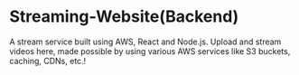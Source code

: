 # Streaming-Website(Backend)

A stream service built using AWS, React and Node.js.
Upload and stream videos here, made possible by using various AWS services like S3 buckets, caching, CDNs, etc.!
